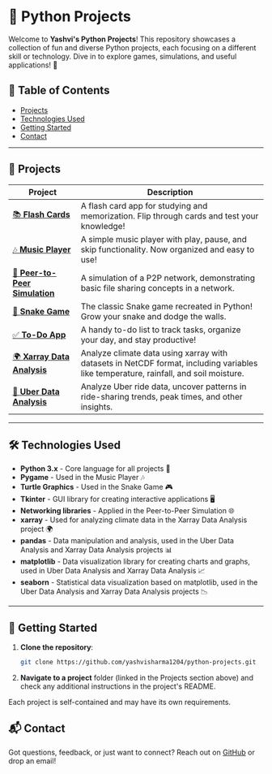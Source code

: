 # 🚀 Python Projects

Welcome to **Yashvi's Python Projects**! This repository showcases a collection of fun and diverse Python projects, each focusing on a different skill or technology. Dive in to explore games, simulations, and useful applications! 🎉

## 📂 Table of Contents
- [Projects](#projects)
- [Technologies Used](#technologies-used)
- [Getting Started](#getting-started)
- [Contact](#contact)

---

## 🌟 Projects

| Project                                            | Description                                                                                              |
|----------------------------------------------------|----------------------------------------------------------------------------------------------------------|
| [📚 **Flash Cards**](https://github.com/yashvisharma1204/python-projects/tree/main/Flash%20Cards) | A flash card app for studying and memorization. Flip through cards and test your knowledge!              |
| [🎶 **Music Player**](https://github.com/yashvisharma1204/python-projects/tree/main/Music%20Player) | A simple music player with play, pause, and skip functionality. Now organized and easy to use!            |
| [🔗 **Peer-to-Peer Simulation**](https://github.com/yashvisharma1204/python-projects/tree/main/Peer-to-Peer%20simulation) | A simulation of a P2P network, demonstrating basic file sharing concepts in a network.                    |
| [🐍 **Snake Game**](https://github.com/yashvisharma1204/python-projects/tree/main/Snake%20Game) | The classic Snake game recreated in Python! Grow your snake and dodge the walls.                           |
| [✅ **To-Do App**](https://github.com/yashvisharma1204/python-projects/tree/main/To_do_app-main) | A handy to-do list to track tasks, organize your day, and stay productive!                                |
| [🌍 **Xarray Data Analysis**](https://github.com/yashvisharma1204/python-projects/tree/main/Climate%20data%20analysis) | Analyze climate data using xarray with datasets in NetCDF format, including variables like temperature, rainfall, and soil moisture. |
| [🚗 **Uber Data Analysis**](https://github.com/yashvisharma1204/python-projects/tree/main/Uber%20data%20analysis) | Analyze Uber ride data, uncover patterns in ride-sharing trends, peak times, and other insights. |

---

## 🛠 Technologies Used

- **Python 3.x** - Core language for all projects 🐍
- **Pygame** - Used in the Music Player 🎶
- **Turtle Graphics** - Used in the Snake Game 🎮
- **Tkinter** - GUI library for creating interactive applications 🖥️
- **Networking libraries** - Applied in the Peer-to-Peer Simulation 🌐
- **xarray** - Used for analyzing climate data in the Xarray Data Analysis project 🌍
- **pandas** - Data manipulation and analysis, used in the Uber Data Analysis and Xarray Data Analysis projects 📊
- **matplotlib** - Data visualization library for creating charts and graphs, used in Uber Data Analysis and Xarray Data Analysis 📈
- **seaborn** - Statistical data visualization based on matplotlib, used in the Uber Data Analysis and Xarray Data Analysis projects 📉

---

## 🚀 Getting Started

1. **Clone the repository**:
   ```bash
   git clone https://github.com/yashvisharma1204/python-projects.git
   ```
2. **Navigate to a project** folder (linked in the Projects section above) and check any additional instructions in the project's README.

Each project is self-contained and may have its own requirements.

## 📬 Contact

Got questions, feedback, or just want to connect? Reach out on [GitHub](https://github.com/yashvisharma1204) or drop an email! 

